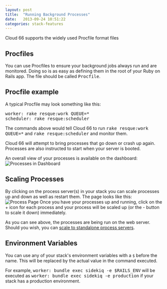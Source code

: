 ```yaml
---
layout: post
title:  "Running Background Processes"
date:   2013-09-24 10:51:22
categories: stack-features
---
```


<p class="lead">Cloud 66 supports the widely used Procfile format files</p>

## Procfiles

You can use Procfiles to ensure your background jobs always run and are monitored. Doing so is as easy as defining them in the root of your Ruby on Rails app. The file should be called <kbd>Procfile</kbd>.

## Procfile example
A typical Procfile may look something like this:
<pre class="terminal">
worker: rake resque:work QUEUE=*
scheduler: rake resque:scheduler
</pre>

The commands above would tell Cloud 66 to run <kbd>rake resque:work QUEUE=*</kbd> and <kbd>rake resque:scheduler</kbd> and monitor them.

Cloud 66 will attempt to bring processes that go down or crash up again. Processes are also instructed to start when your server is booted.

An overall view of your processes is available on the dashboard:
![Processes in Dashboard](http://cdn.cloud66.com.s3.amazonaws.com/images/help/processes_dash.png)

## Scaling Processes
By clicking on the process server(s) in your stack you can scale processes up and down as well as restart them. The page looks like this:
![Process Page](http://cdn.cloud66.com.s3.amazonaws.com/images/help/processes_page.png)
Once you have your processes up and running, click on the + icon for each process and your process will be scaled up (or the - button to scale it down) immediately.

As you can see above, the processes are being run on the web server. Should you wish, you can [scale to standalone process servers](/stack-features/standalone-process-servers.html).

## Environment Variables
You can use any of your stack's environment variables with a `$` before the name. This will be replaced by the actual value in the command executed.

For example, <kbd>worker: bundle exec sidekiq -e $RAILS_ENV</kbd> will be executed as <kbd>worker: bundle exec sidekiq -e production</kbd> if your stack has a production environment.